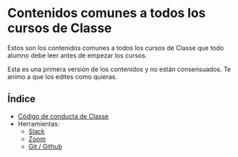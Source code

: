 # Contenidos comunes a todos los cursos de Classe

Estos son los contenidos comunes a todos los cursos de Classe que todo alumno debe leer antes de empezar los cursos.

Esta es una primera versión de los contenidos y no están consensuados. Te animo a que los edites como quieras.

## Índice

- [Código de conducta de Classe](./codigo-de-conducta.md)
- Herramientas:
  - [Slack](./herramienta-slack.md)
  - [Zoom](./herramienta-zoom.md)
  - [Git / Github](./herramienta-git.md)
